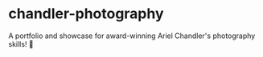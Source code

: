 # chandler-photography
A portfolio and showcase for award-winning Ariel Chandler's photography skills! 📸
